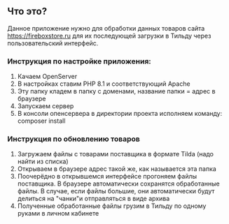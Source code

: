 ## Что это?
Данное приложение нужно для обработки данных товаров сайта https://fireboxstore.ru для их последующей загрузки в Тильду через пользовательский интерфейс.

### Инструкция по настройке приложения:
1. Качаем OpenServer
2. В настройках ставим PHP 8.1 и соответствующий Apache
3. Эту папку кладем в папку с доменами, название папки = адрес в браузере 
4. Запускаем сервер
5. В консоли опенсервера в директории проекта исполняем команду: composer install

### Инструкция по обновлению товаров
1. Загружаем файлы с товарами поставщика в формате Tilda (надо найти из списка)
2. Открываем в браузере адрес такой же, как называется эта папка 
3. Поочерёдно в открывшемся интерфейсе прогоняем файлы поставщика. В браузере автоматически сохранятся обработанные файлы. В случае, если файлы большие, они автоматически будут делиться на "чанки"и отправляться в виде архива
4. Полученные обработанные файлы грузим в Тильду по одному руками в личном кабинете
